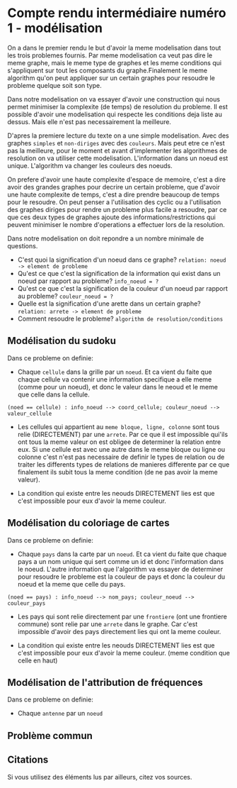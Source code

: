 # Compte rendu intermédiaire numéro 1 - modélisation
    
On a dans le premier rendu le but d'avoir la meme modelisation dans tout les trois problemes fournis. Par meme modelisation ca veut pas dire le meme graphe, mais le meme type de graphes et les meme conditions qui s'appliquent sur tout les composants du graphe.Finalement le meme algorithm qu'on peut appliquer sur un certain graphes pour resoudre le probleme quelque soit son type.

Dans notre modelisation on va essayer d'avoir une construction qui nous permet minimiser la complexite (de temps) de resolution du probleme. Il est possible d'avoir une modelisation qui respecte les conditions deja liste au dessus. Mais elle n'est pas necessairement la meilleure.

D'apres la premiere lecture du texte on a une simple modelisation. Avec des graphes `simples` et `non-diriges` avec des `couleurs`. Mais peut etre ce n'est pas la meilleure, pour le moment et avant d'implementer les algorithmes de resolution on va utiliser cette modelisation. L'information dans un noeud est unique. L'algorithm va changer les couleurs des noeuds.

On prefere d'avoir une haute complexite d'espace de memoire, c'est a dire avoir des grandes graphes pour decrire un certain probleme, que d'avoir une haute complexite de temps, c'est a dire prendre beaucoup de temps pour le resoudre. On peut penser a l'utilisation des cyclic ou a l'utilisation des graphes diriges pour rendre un probleme plus facile a resoudre, par ce que ces deux types de graphes ajoute des informations/restrictions qui peuvent minimiser le nombre d'operations a effectuer lors de la resolution.

Dans notre modelisation on doit repondre a un nombre minimale de questions.
* C'est quoi la signification d'un noeud dans ce graphe? `relation: noeud -> element de probleme` 
* Qu'est ce que c'est la signification de la information qui exist dans un noeud par rapport au probleme? `info_noeud = ?`
* Qu'est ce que c'est la signification de la couleur d'un noeud par rapport au probleme? `couleur_noeud = ?`
* Quelle est la signification d'une arette dans un certain graphe? `relation: arrete -> element de probleme` 
* Comment resoudre le probleme? `algorithm de resolution/conditions`

## Modélisation du sudoku
Dans ce probleme on definie:
* Chaque `cellule` dans la grille par un `noeud`. Et ca vient du faite que chaque cellule va contenir une information specifique a elle meme (comme pour un noeud), et donc le valeur dans le neoud et le meme que celle dans la cellule. 

```
(noed == cellule) : info_noeud --> coord_cellule; couleur_noeud --> valeur_cellule
```
* Les cellules qui appartient au `meme bloque, ligne, colonne` sont tous relie (DIRECTEMENT) par une `arrete`. Par ce que il est impossible qui'ils ont tous la meme valeur on est obligee de determiner la relation entre eux. Si une cellule est avec une autre dans le meme bloque ou ligne ou colonne c'est n'est pas necessaire de definir le types de relation ou de traiter les differents types de relations de manieres differente par ce que finalement ils subit tous la meme condition (de ne pas avoir la meme valeur). 

* La condition qui existe entre les neouds DIRECTEMENT lies est que c'est impossible pour eux d'avoir la meme couleur.

## Modélisation du coloriage de cartes
Dans ce probleme on definie:
* Chaque `pays` dans la carte par un `noeud`. Et ca vient du faite que chaque pays a un nom unique qui sert comme un id et donc l'information dans le noeud. L'autre information que l'algorithm va essayer de determiner pour resoudre le probleme est la couleur de pays et donc la couleur du noeud et la meme que celle du pays. 
```
(noed == pays) : info_noeud --> nom_pays; couleur_noeud --> couleur_pays 
```

* Les pays qui sont relie directement par une `frontiere` (ont une frontiere commune) sont relie par une `arrete` dans le graphe. Car c'est impossible d'avoir des pays directement lies qui ont la meme couleur.

* La condition qui existe entre les neouds DIRECTEMENT lies est que c'est impossible pour eux d'avoir la meme couleur. (meme condition que celle en haut)

## Modélisation de l'attribution de fréquences
Dans ce probleme on definie:
* Chaque `antenne` par un `noeud` 

## Problème commun


## Citations


Si vous utilisez des éléments lus par ailleurs, citez vos sources.
